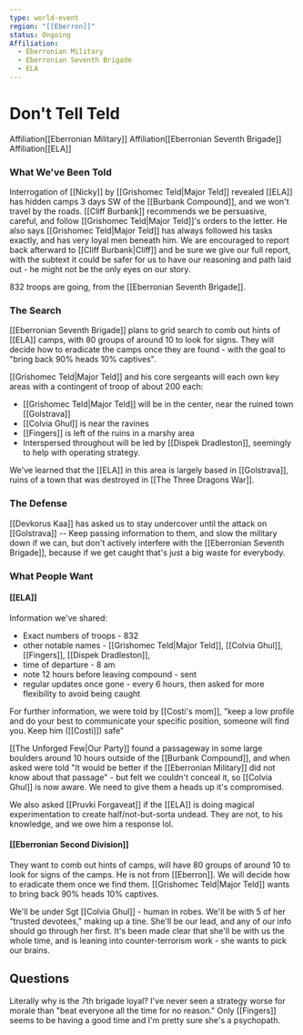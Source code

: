 ```yaml
---
type: world-event
region: "[[Eberron]]"
status: Ongoing
Affiliation:
  - Eberronian Military
  - Eberronian Seventh Brigade
  - ELA
---
```

# Don't Tell Teld
<span class="dataview inline-field"><span class="inline-field-key">Affiliation</span><span class="inline-field-value">[[Eberronian Military]]</span></span>
<span class="dataview inline-field"><span class="inline-field-key">Affiliation</span><span class="inline-field-value">[[Eberronian Seventh Brigade]]</span></span> 
<span class="dataview inline-field"><span class="inline-field-key">Affiliation</span><span class="inline-field-value">[[ELA]]</span></span>
### What We've Been Told
Interrogation of [[Nicky]] by [[Grishomec Teld|Major Teld]] revealed [[ELA]] has hidden camps 3 days SW of the [[Burbank Compound]], and we won't travel by the roads. [[Cliff Burbank]] recommends we be persuasive, careful, and follow [[Grishomec Teld|Major Teld]]'s orders to the letter. He also says [[Grishomec Teld|Major Teld]] has always followed his tasks exactly, and has very loyal men beneath him. We are encouraged to report back afterward to [[Cliff Burbank|Cliff]] and be sure we give our full report, with the subtext it could be safer for us to have our reasoning and path laid out - he might not be the only eyes on our story.

832 troops are going, from the [[Eberronian Seventh Brigade]]. 

### The Search
[[Eberronian Seventh Brigade]] plans to grid search to comb out hints of [[ELA]] camps, with 80 groups of around 10 to look for signs. They will decide how to eradicate the camps once they are found - with the goal to "bring back 90% heads 10% captives". 

[[Grishomec Teld|Major Teld]] and his core sergeants will each own key areas with a contingent of troop of about 200 each:
* [[Grishomec Teld|Major Teld]] will be in the center, near the ruined town [[Golstrava]]
* [[Colvia Ghul]] is near the ravines
* [[Fingers]] is left of the ruins in a marshy area
* Interspersed throughout will be led by [[Dispek Dradleston]], seemingly to help with operating strategy.

We've learned that the [[ELA]] in this area is largely based in [[Golstrava]], ruins of a town that was destroyed in [[The Three Dragons War]]. 

### The Defense
[[Devkorus Kaa]] has asked us to stay undercover until the attack on [[Golstrava]] -- Keep passing information to them, and slow the military down if we can, but don't actively interfere with the [[Eberronian Seventh Brigade]], because if we get caught that's just a big waste for everybody. 

### What People Want

#### [[ELA]]
Information we've shared:
* Exact numbers of troops - 832
* other notable names - [[Grishomec Teld|Major Teld]], [[Colvia Ghul]], [[Fingers]], [[Dispek Dradleston]],
* time of departure - 8 am 
* note 12 hours before leaving compound - sent
* regular updates once gone - every 6 hours, then asked for more flexibility to avoid being caught

For further information, we were told by [[Costi's mom]], "keep a low profile and do your best to communicate your specific position, someone will find you. Keep him ([[Costi]]) safe"

[[The Unforged Few|Our Party]] found a passageway in some large boulders around 10 hours outside of the [[Burbank Compound]], and when asked were told "It would be better if the [[Eberronian Military]] did not know about that passage" - but felt we couldn't conceal it, so [[Colvia Ghul]] is now aware. We need to give them a heads up it's compromised. 

We also asked [[Pruvki Forgaveat]] if the [[ELA]] is doing magical experimentation to create half/not-but-sorta undead. They are not, to his knowledge, and we owe him a response lol.

#### [[Eberronian Second Division]]
They want to comb out hints of camps, will have 80 groups of around 10 to look for signs of the camps. He is not from [[Eberron]]. We will decide how to eradicate them once we find them. [[Grishomec Teld|Major Teld]] wants to bring back 90% heads 10% captives. 

We'll be under Sgt [[Colvia Ghul]] - human in robes. We'll be with 5 of her "trusted devotees," making up a tine. She'll be our lead, and any of our info should go through her first. It's been made clear that she'll be with us the whole time, and is leaning into counter-terrorism work - she wants to pick our brains.

## Questions
Literally why is the 7th brigade loyal? I've never seen a strategy worse for morale than "beat everyone all the time for no reason." Only [[Fingers]] seems to be having a good time and I'm pretty sure she's a psychopath. 

